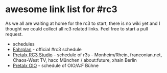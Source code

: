 # awesome link list for #rc3
As we all are waiting at home for the rc3 to start, there is no wiki yet and I thought we could collect all rc3 related links.
Feel free to start a pull request.

- schedules
 - [Fahrplan](https://fahrplan.events.ccc.de/rc3/2020/Fahrplan/index.html) - official #rc3 schedule
 - [Pretalx RC3 Studio](https://pretalx.rc3.studio/rc3-channels-2020/schedule/) - schedule of r3s - Monheim/Rhein, franconian.net, Chaos-West TV, hacc München / about:future, xhain Berlin
 - [Pretalx OIO](https://talks.rc3.oio.social/r3c-oio/schedule/) - schedule of OIO/A:F Bühne
